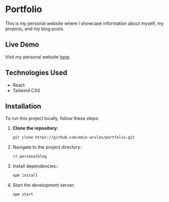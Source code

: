 # Portfolio

This is my personal website where I showcase information about myself, my projects, and my blog posts.

## Live Demo

Visit my personal website [here](https://eminarslan.dev).

## Technologies Used

- React
- Tailwind CSS

## Installation

To run this project locally, follow these steps:

1. **Clone the repository:**
   ```bash
   git clone https://github.com/emin-arslan/portfolio.git
2. Navigate to the project directory:
   ```bash
   cd personalblog
3. Install dependencies::
   ```bash
   npm install
4. Start the development server:
   ```bash
   npm start
